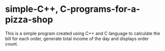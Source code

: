 # simple-C++, C-programs-for-a-pizza-shop
This is a simple program created using C++ and C language to calculate the bill for each order, generate total income of the day and displays order count.
